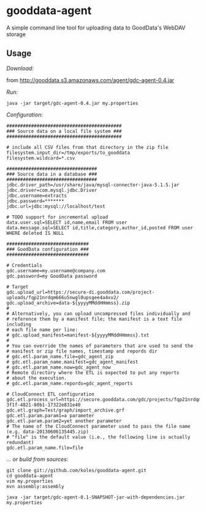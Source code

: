 # gooddata-agent

A simple command line tool for uploading data to GoodData's WebDAV storage

## Usage

*Download:*

from http://gooddata.s3.amazonaws.com/agent/gdc-agent-0.4.jar

*Run:*

    java -jar target/gdc-agent-0.4.jar my.properties

*Configuration:*

    ##########################################
    ### Source data on a local file system ###
    ##########################################

    # include all CSV files from that directory in the zip file
    filesystem.input_dir=/tmp/exports/to_gooddata
    filesystem.wildcard=*.csv

    #################################
    ### Source data in a database ###
    #################################
    jdbc.driver_path=/usr/share/java/mysql-connector-java-5.1.5.jar
    jdbc.driver=com.mysql.jdbc.Driver
    jdbc.username=extracts
    jdbc.password=*******
    jdbc.url=jdbc:mysql://localhost/test

    # TODO support for incremental upload
    data.user.sql=SELECT id,name,email FROM user
    data.message.sql=SELECT id,title,category,author_id,posted FROM user WHERE deleted IS NULL

    ##############################
    ### GoodData configuration ###
    ##############################

    # Credentials
    gdc.username=my.username@company.com
    gdc.password=my GoodData password

    # Target
    gdc.upload_url=https://secure-di.gooddata.com/project-uploads/fqp21nrdqm666u5nwgl0upsgee4a4xv2/
    gdc.upload_archive=data-${yyyyMMddHHmmss}.zip
    #
    # Alternatively, you can upload uncompressed files individually and
    # reference them by a manifest file; the manifest is a text file including
    # each file name per line:
    # gdc.upload_manifest=manifest-${yyyyMMddHHmmss}.txt
    #
    # You can override the names of parameters that are used to send the
    # manifest or zip file names, timestamp and repords dir
    # gdc.etl.param_name.file=gdc_agent_zip
    # gdc.etl.param_name.manifest=gdc_agent_manifest
    # gdc.etl.param_name.now=gdc_agent_now
    # Remote directory where the ETL is expected to put any reports
    # about the execution.
    # gdc.etl.param_name.repords=gdc_agent_reports

    # CloudConnect ETL configuration
    gdc.etl.process_url=https://secure.gooddata.com/gdc/projects/fqp21nrdqm666u5nwgl0upsgee4a4xv2/dataload/processes/5f4b4ca9-3f1f-4821-80b1-17322e831e40
    gdc.etl.graph=Test/graph/import_archive.grf
    gdc.etl.param.param1=a parameter
    gdc.etl.param.param2=yet another parameter
    # The name of the CloudConnect parameter used to pass the file name (e.g. data-20130606135445.zip)
    # "file" is the default value (i.e., the following line is actually redundant)
    gdc.etl.param_name.file=file


*... or build from sources:*

    git clone git://github.com/koles/gooddata-agent.git
    cd gooddata-agent
    vim my.properties
    mvn assembly:assembly
    
    java -jar target/gdc-agent-0.1-SNAPSHOT-jar-with-dependencies.jar my.properties
